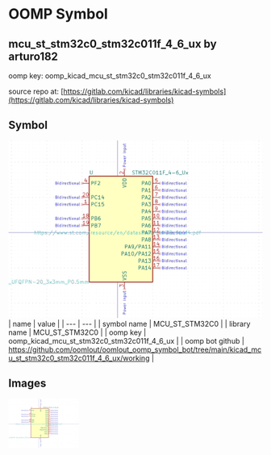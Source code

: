 # OOMP Symbol  
## mcu_st_stm32c0_stm32c011f_4_6_ux  by arturo182  
  
oomp key: oomp_kicad_mcu_st_stm32c0_stm32c011f_4_6_ux  
  
source repo at: [https://gitlab.com/kicad/libraries/kicad-symbols](https://gitlab.com/kicad/libraries/kicad-symbols)  
## Symbol  
  
[![working.png](working_600.png)](working.png)  
| name | value | 
| --- | --- | 
| symbol name | MCU_ST_STM32C0 | 
| library name | MCU_ST_STM32C0 | 
| oomp key | oomp_kicad_mcu_st_stm32c0_stm32c011f_4_6_ux | 
| oomp bot github | https://github.com/oomlout/oomlout_oomp_symbol_bot/tree/main/kicad_mcu_st_stm32c0_stm32c011f_4_6_ux/working | 
## Images  
  
[![working.png](working_140.png)](working.png)  
